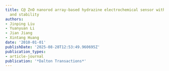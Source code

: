 ```yaml
---
title: C@ ZnO nanorod array-based hydrazine electrochemical sensor with improved sensitivity
  and stability
authors:
- Jinping Liu
- Yuanyuan Li
- Jian Jiang
- Xintang Huang
date: '2010-01-01'
publishDate: '2025-08-28T12:53:49.960695Z'
publication_types:
- article-journal
publication: '*Dalton Transactions*'
---
```

